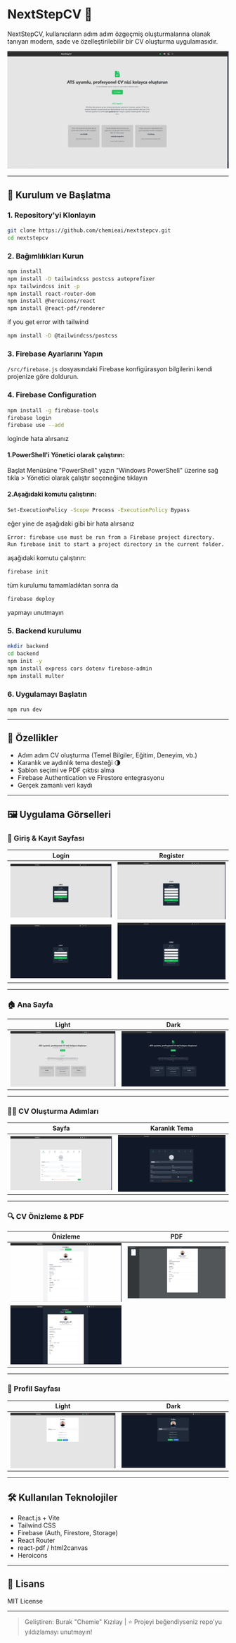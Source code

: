 # NextStepCV 🚀

NextStepCV, kullanıcıların adım adım özgeçmiş oluşturmalarına olanak tanıyan modern, sade ve özelleştirilebilir bir CV oluşturma uygulamasıdır.

![Landing](./public/screenshots/landing_page.png)

---

## 🔧 Kurulum ve Başlatma

### 1. Repository'yi Klonlayın
```bash
git clone https://github.com/chemieai/nextstepcv.git
cd nextstepcv
```

### 2. Bağımlılıkları Kurun
```bash
npm install
npm install -D tailwindcss postcss autoprefixer
npx tailwindcss init -p
npm install react-router-dom
npm install @heroicons/react
npm install @react-pdf/renderer
```

if you get error with tailwind
```bash
npm install -D @tailwindcss/postcss
```

### 3. Firebase Ayarlarını Yapın
`/src/firebase.js` dosyasındaki Firebase konfigürasyon bilgilerini kendi projenize göre doldurun.

### 4. Firebase Configuration
```bash
npm install -g firebase-tools
firebase login
firebase use --add
```
loginde hata alırsanız
#### 1.PowerShell'i Yönetici olarak çalıştırın:
  Başlat Menüsüne "PowerShell" yazın
  "Windows PowerShell" üzerine sağ tıkla > Yönetici olarak çalıştır seçeneğine tıklayın
#### 2.Aşağıdaki komutu çalıştırın:
```bash
Set-ExecutionPolicy -Scope Process -ExecutionPolicy Bypass
```
eğer yine de aşağıdaki gibi bir hata alırsanız 
```bash
Error: firebase use must be run from a Firebase project directory.
Run firebase init to start a project directory in the current folder.
```
aşağıdaki komutu çalıştırın:
```bash
firebase init
```
tüm kurulumu tamamladıktan sonra da
```bash
firebase deploy
```
yapmayı unutmayın

### 5. Backend kurulumu
```bash
mkdir backend
cd backend
npm init -y
npm install express cors dotenv firebase-admin
npm install multer
```

### 6. Uygulamayı Başlatın
```bash
npm run dev
```

---

## 🌟 Özellikler

- Adım adım CV oluşturma (Temel Bilgiler, Eğitim, Deneyim, vb.)
- Karanlık ve aydınlık tema desteği 🌗
- Şablon seçimi ve PDF çıktısı alma
- Firebase Authentication ve Firestore entegrasyonu
- Gerçek zamanlı veri kaydı

---

## 🖼️ Uygulama Görselleri

### 🔐 Giriş & Kayıt Sayfası
| Login | Register |
|-------|----------|
| ![](./public/screenshots/login_page.png) | ![](./public/screenshots/register_page.png) |
| ![](./public/screenshots/login_page_dark.png) | ![](./public/screenshots/register_page_dark.png) |

---

### 🏠 Ana Sayfa
| Light | Dark |
|-------|------|
| ![](./public/screenshots/landing_page.png) | ![](./public/screenshots/landing_page_dark.png) |

---

### 🧑‍💼 CV Oluşturma Adımları
| Sayfa | Karanlık Tema |
|-------|---------------|
| ![](./public/screenshots/cv_builder_page.png) | ![](./public/screenshots/cv_builder_page_dark.png) |

---

### 🔍 CV Önizleme & PDF
| Önizleme | PDF |
|----------|------|
| ![](./public/screenshots/cv_preview_page.png) | ![](./public/screenshots/example_basic_cv.png) |
| ![](./public/screenshots/cv_preview_page_dark.png) |  |

---

### 👤 Profil Sayfası
| Light | Dark |
|-------|------|
| ![](./public/screenshots/profile_page.png) | ![](./public/screenshots/profile_page_dark.png) |

---

## 🛠️ Kullanılan Teknolojiler

- React.js + Vite
- Tailwind CSS
- Firebase (Auth, Firestore, Storage)
- React Router
- react-pdf / html2canvas
- Heroicons

---

## 📄 Lisans
MIT License

---

> Geliştiren: Burak "Chemie" Kızılay | ⭐️ Projeyi beğendiyseniz repo'yu yıldızlamayı unutmayın!
